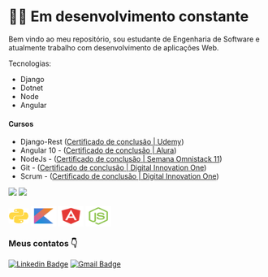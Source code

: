 # 🧑‍🚀  Em desenvolvimento constante

Bem vindo ao meu repositório, sou estudante de Engenharia de Software e atualmente trabalho com desenvolvimento de aplicações Web.

Tecnologias:
- Django
- Dotnet
- Node
- Angular

#### Cursos
  - Django-Rest ([Certificado de conclusão | Udemy](http://ude.my/UC-f3830b8e-30f6-4151-abce-3021452cf24c))
  - Angular 10 - ([Certificado de conclusão | Alura](https://cursos.alura.com.br/certificate/3f167995-d4d9-4e0b-b96b-70c6bcc85ccc))
  - NodeJs - ([Certificado de conclusão | Semana Omnistack 11](https://storage.googleapis.com/golden-wind/semana-omnistack-11/marcosvinicius.mecatronica@gmail.com.pdf))
  - Git - ([Certificado de conclusão | Digital Innovation One](https://storage.googleapis.com/golden-wind/semana-omnistack-11/marcosvinicius.mecatronica@gmail.com.pdf))
  - Scrum - ([Certificado de conclusão | Digital Innovation One](https://certificates.digitalinnovation.one/2870C5FC?utm_campaign=website&utm_source=sendgrid&utm_medium=organic))


<div>
	<img height="180em" src="https://github-readme-stats.vercel.app/api?username=CostaMarcos&show_icons=true&theme=dracula&include_all_commits=true&count_private=true"/>
	<img height="180em" src="https://github-readme-stats.vercel.app/api/top-langs/?username=CostaMarcos&layout=compact&langs_count=16&theme=dracula"/>
</div>

<div style="display: inline_block"><br>
  <img align="center" alt="Python" height="30" width="40" src="https://raw.githubusercontent.com/devicons/devicon/master/icons/python/python-plain.svg">
  <img align="center" alt="Kotlin" height="40" width="50" src="https://raw.githubusercontent.com/PKief/vscode-material-icon-theme/96b211be6f4eaf7d82990400c06d0e2787136a4d/icons/kotlin.svg">
  <img align="center" alt="Angular" height="40" width="50" src='https://raw.githubusercontent.com/PKief/vscode-material-icon-theme/96b211be6f4eaf7d82990400c06d0e2787136a4d/icons/angular.svg'>
  <img align="center" alt="NodeJS" height="40" width="50" src="https://raw.githubusercontent.com/PKief/vscode-material-icon-theme/96b211be6f4eaf7d82990400c06d0e2787136a4d/icons/nodejs.svg">
</div>


### Meus contatos 👇 

[![Linkedin Badge](https://img.shields.io/badge/-Linkedin-3045B3?style=flat-square&logo=Linkedin&logoColor=white&link=https://www.linkedin.com/in/marcos-vinicius-dev/)](https://www.linkedin.com/in/marcos-vinicius-dev/) [![Gmail Badge](https://img.shields.io/badge/-Gmail-B33038?style=flat-square&logo=Gmail&logoColor=white&link=mailto:marcosvinicius.mecatronica@gmail.com)](mailto:marcosvinicius.mecatronica@gmail.com)
